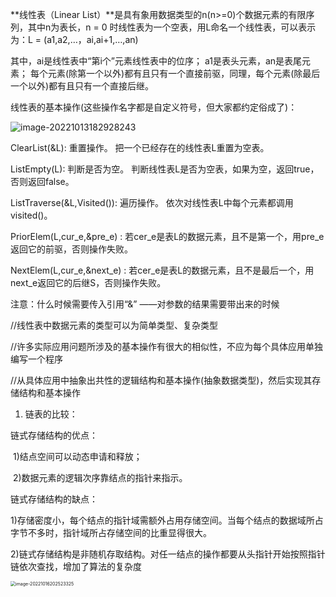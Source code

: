 **线性表（Linear List）**是具有象用数据类型的n(n>=0)个数据元素的有限序列，其中n为表长，n = 0 时线性表为一个空表，用L命名一个线性表，可以表示为：L = (a1,a2,…，ai,ai+1,…,an)

其中，ai是线性表中“第i个”元素线性表中的位序；  a1是表头元素，an是表尾元素；  每个元素(除第一个以外)都有且只有一个直接前驱，同理，每个元素(除最后一个以外)都有且只有一个直接后继。

线性表的基本操作(这些操作名字都是自定义符号，但大家都约定俗成了)：

![image-20221013182928243](C:\Users\罗铃\AppData\Roaming\Typora\typora-user-images\image-20221013182928243.png)

ClearList(&L):  重置操作。 把一个已经存在的线性表L重置为空表。

ListEmpty(L):  判断是否为空。 判断线性表L是否为空表，如果为空，返回true，否则返回false。

ListTraverse(&L,Visited()):  遍历操作。   依次对线性表L中每个元素都调用visited()。



PriorElem(L,cur_e,&pre_e) :  若cer_e是表L的数据元素，且不是第一个，用pre_e返回它的前驱，否则操作失败。

NextElem(L,cur_e,&next_e) :  若cer_e是表L的数据元素，且不是最后一个，用next_e返回它的后继S，否则操作失败。



注意：什么时候需要传入引用“&” ——对参数的结果需要带出来的时候



//线性表中数据元素的类型可以为简单类型、复杂类型

//许多实际应用问题所涉及的基本操作有很大的相似性，不应为每个具体应用单独编写一个程序

//从具体应用中抽象出共性的逻辑结构和基本操作(抽象数据类型)，然后实现其存储结构和基本操作





1. 链表的比较：

链式存储结构的优点：

​	1)结点空间可以动态申请和释放；

​	2)数据元素的逻辑次序靠结点的指针来指示。

链式存储结构的缺点：

​	1)存储密度小，每个结点的指针域需额外占用存储空间。当每个结点的数据域所占字节不多时，指针域所占存储空间的比重显得很大。

​	2)链式存储结构是非随机存取结构。对任一结点的操作都要从头指针开始按照指针链依次查找，增加了算法的复杂度

<img src="C:\Users\罗铃\AppData\Roaming\Typora\typora-user-images\image-20221016202523325.png" alt="image-20221016202523325" style="zoom:50%;" />






